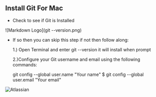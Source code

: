 ## Install Git For Mac

* Check to see if Git is Installed
 
 ![Markdown Logo](git --version.png)
 
* If so then you can skip this step if not then follow along:

	1.) Open Terminal and enter git --version it will install when prompt 
	
	2.)Configure your Git username and email using the following commands:
	
	git config --global user.name "Your name" $ git config --global user.email "Your email"

![Atlassian](https://www.atlassian.com/git/tutorials/install-git)

